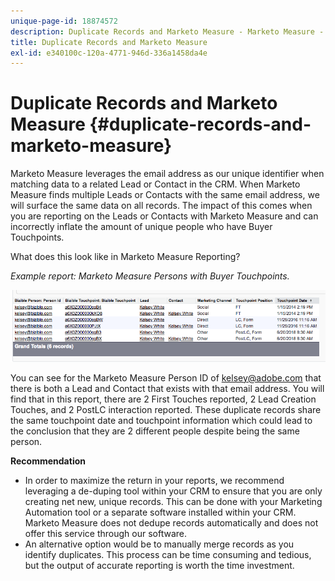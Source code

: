 ```yaml
---
unique-page-id: 18874572
description: Duplicate Records and Marketo Measure - Marketo Measure - Product Documentation
title: Duplicate Records and Marketo Measure
exl-id: e340100c-120a-4771-946d-336a1458da4e
---
```

# Duplicate Records and Marketo Measure {#duplicate-records-and-marketo-measure}

Marketo Measure leverages the email address as our unique identifier when matching data to a related Lead or Contact in the CRM. When Marketo Measure finds multiple Leads or Contacts with the same email address, we will surface the same data on all records. The impact of this comes when you are reporting on the Leads or Contacts with Marketo Measure and can incorrectly inflate the amount of unique people who have Buyer Touchpoints.
  
What does this look like in Marketo Measure Reporting?

*Example report: Marketo Measure Persons with Buyer Touchpoints.*

![](assets/1-1.png)
  
You can see for the Marketo Measure Person ID of kelsey@adobe.com that there is both a Lead and Contact that exists with that email address. You will find that in this report, there are 2 First Touches reported, 2 Lead Creation Touches, and 2 PostLC interaction reported. These duplicate records share the same touchpoint date and touchpoint information which could lead to the conclusion that they are 2 different people despite being the same person.
  
**Recommendation**

* In order to maximize the return in your reports, we recommend leveraging a de-duping tool within your CRM to ensure that you are only creating net new, unique records. This can be done with your Marketing Automation tool or a separate software installed within your CRM. Marketo Measure does not dedupe records automatically and does not offer this service through our software.
* An alternative option would be to manually merge records as you identify duplicates. This process can be time consuming and tedious, but the output of accurate reporting is worth the time investment.

